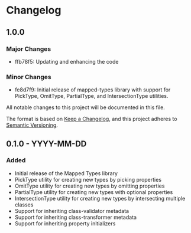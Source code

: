 # Changelog

## 1.0.0

### Major Changes

- ffb78f5: Updating and enhancing the code

### Minor Changes

- fe8d7f9: Initial release of mapped-types library with support for PickType, OmitType, PartialType, and IntersectionType utilities.

All notable changes to this project will be documented in this file.

The format is based on [Keep a Changelog](https://keepachangelog.com/en/1.0.0/),
and this project adheres to [Semantic Versioning](https://semver.org/spec/v2.0.0.html).

## 0.1.0 - YYYY-MM-DD

### Added

- Initial release of the Mapped Types library
- PickType utility for creating new types by picking properties
- OmitType utility for creating new types by omitting properties
- PartialType utility for creating new types with optional properties
- IntersectionType utility for creating new types by intersecting multiple classes
- Support for inheriting class-validator metadata
- Support for inheriting class-transformer metadata
- Support for inheriting property initializers
